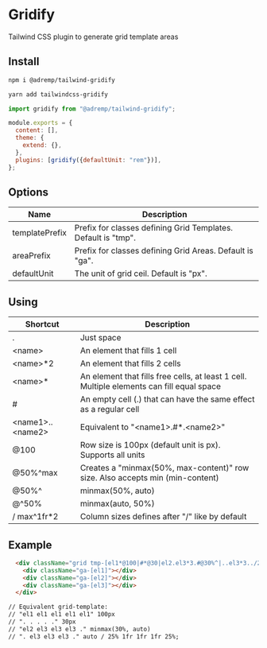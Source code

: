 # Gridify
Tailwind CSS plugin to generate grid template areas

## Install

```bash
npm i @adremp/tailwind-gridify
```

```bash
yarn add tailwindcss-gridify
```

```js
import gridify from "@adremp/tailwind-gridify";

module.exports = {
  content: [],
  theme: {
    extend: {},
  },
  plugins: [gridify({defaultUnit: "rem"})],
};
```

## Options

| Name  | Description |
| ------------- | ------------- |
| templatePrefix  | Prefix for classes defining Grid Templates. Default is "tmp".  |
| areaPrefix  | Prefix for classes defining Grid Areas. Default is "ga".  |
| defaultUnit  | The unit of grid ceil. Default is "px". |

## Using

| Shortcut  | Description |
| ------------- | ------------- |
| .  | Just space |
| \<name>  | An element that fills 1 cell |
| \<name>*2  | An element that fills 2 cells |
| \<name>*  | An element that fills free cells, at least 1 cell. Multiple elements can fill equal space |
| # | An empty cell (.) that can have the same effect as a regular cell |
| \<name1>..\<name2> | Equivalent to "\<name1>.#*.\<name2>" |
| @100  | Row size is 100px (default unit is px). Supports all units |
| @50%^max  | Creates a "minmax(50%, max-content)" row size. Also accepts min (min-content) |
| @50%^  | minmax(50%, auto) |
| @^50%  | minmax(auto, 50%) |
| / max^1fr*2  |  Column sizes defines after "/" like by default |

## Example 

```html
  <div className="grid tmp-[el1*@100|#*@30|el2.el3*3.#@30%^|..el3*3../25%.1fr*.25%]">
    <div className="ga-[el1]"></div>
    <div className="ga-[el2]"></div>
    <div className="ga-[el3]"></div>
  </div>

// Equivalent grid-template:
// "el1 el1 el1 el1 el1" 100px
// ". . . . ." 30px
// "el2 el3 el3 el3 ." minmax(30%, auto)
// ". el3 el3 el3 ." auto / 25% 1fr 1fr 1fr 25%;
```

